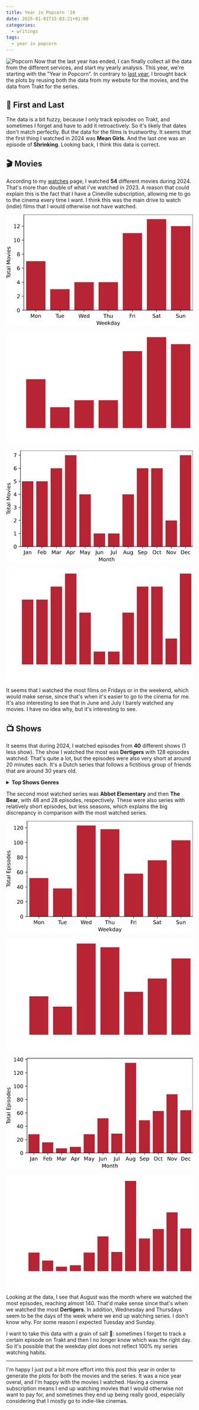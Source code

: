 ```yaml
---
title: Year in Popcorn '24
date: 2025-01-01T15:03:21+01:00
categories:
  - writings
tags:
  - year in popcorn
---
```


<style>
img.pyip24 {
  max-width: 100px;
  margin: 0;
}
</style>

![Popcorn](https://cdn.hacdias.com/media/2021-02-popcorn.gif?class=right+pixelated+pyip24) Now that the last year has ended, I can finally collect all the data from the different services, and start my yearly analysis. This year, we're starting with the "Year in Popcorn". In contrary to [last year](/2024/01/05/year-in-popcorn/), I brought back the plots by reusing both the data from my website for the movies, and the data from Trakt for the series. 

<!--more-->

## 🏁 First and Last

The data is a bit fuzzy, because I only track episodes on Trakt, and sometimes I forget and have to add it retroactively. So it's likely that dates don't match perfectly. But the data for the films is trustworthy. It seems that the first thing I watched in 2024 was **Mean Girls**. And the last one was an episode of **Shrinking**. Looking back, I think this data is correct.

## 🎬 Movies

According to my [watches](/watches/) page, I watched **54** different movies during 2024. That's more than double of what I've watched in 2023. A reason that could explain this is the fact that I have a Cineville subscription, allowing me to go to the cinema every time I want. I think this was the main drive to watch (indie) films that I would otherwise not have watched.

<div class='fg'>

![](movies-weekday.svg?class=only-light)

![](movies-weekday-dark.svg?class=only-dark)

![](movies-month.svg?class=only-light)

![](movies-month-dark.svg?class=only-dark)

</div>

It seems that I watched the most films on Fridays or in the weekend, which would make sense, since that's when it's easier to go to the cinema for me. It's also interesting to see that in June and July I barely watched any movies. I have no idea why, but it's interesting to see.

## 📺 Shows

It seems that during 2024, I watched episodes from **40** different shows (1 less show). The show I watched the most was **Dertigers** with 128 episodes watched. That's quite a lot, but the episodes were also very short at around 20 minutes each. It's a Dutch series that follows a fictitious group of friends that are around 30 years old.

<details>
  <summary><strong>Top Shows Genres</strong></summary>

  | genre           |   count |   percentage |
  |:----------------|--------:|-------------:|
  | Drama           |      33 |         31.4 |
  | Fantasy         |      12 |         11.4 |
  | Science-Fiction |      12 |         11.4 |
  | Mystery         |      11 |         10.5 |
  | Comedy          |      11 |         10.5 |
  | Action          |       5 |          4.8 |
  | Adventure       |       5 |          4.8 |
  | Crime           |       4 |          3.8 |
  | Family          |       2 |          1.9 |
  | Romance         |       2 |          1.9 |
  | Thriller        |       2 |          1.9 |
  | Superhero       |       1 |          1   |
  | Documentary     |       1 |          1   |
  | War             |       1 |          1   |
  | Animation       |       1 |          1   |
  | Horror          |       1 |          1   |
  | Reality         |       1 |          1   |

</details>

The second most watched series was **Abbot Elementary** and then **The Bear**, with 48 and 28 episodes, respectively. These were also series with relatively short episodes, but less seasons, which explains the big discrepancy in comparison with the most watched series.

<div class='fg'>

![](episodes-weekday.svg?class=only-light)

![](episodes-weekday-dark.svg?class=only-dark)

![](episodes-month.svg?class=only-light)

![](episodes-month-dark.svg?class=only-dark)

</div>

Looking at the data, I see that August was the month where we watched the most episodes, reaching almost 140. That'd make sense since that's when we watched the most **Dertigers**. In addition, Wednesday and Thursdays seem to be the days of the week where we end up watching series. I don't know why. For some reason I expected Tuesday and Sunday.

I want to take this data with a grain of salt 🧂: sometimes I forget to track a certain episode on Trakt and then I no longer know which was the right day. So it's possible that the weekday plot does not reflect 100% my series watching habits.

---

I'm happy I just put a bit more effort into this post this year in order to generate the plots for both the movies and the series. It was a nice year overal, and I'm happy with the movies I watched. Having a cinema subscription means I end up watching movies that I would otherwise not want to pay for, and sometimes they end up being really good, especially considering that I mostly go to indie-like cinemas.
